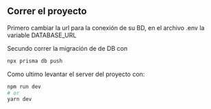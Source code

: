 ## Correr el proyecto

Primero cambiar la url para la conexión de su BD, en el archivo .env la variable DATABASE_URL

Secundo correr la migración de de DB con
```bash
npx prisma db push
```

Como ultimo levantar el server del proyecto con:

```bash
npm run dev
# or
yarn dev
```